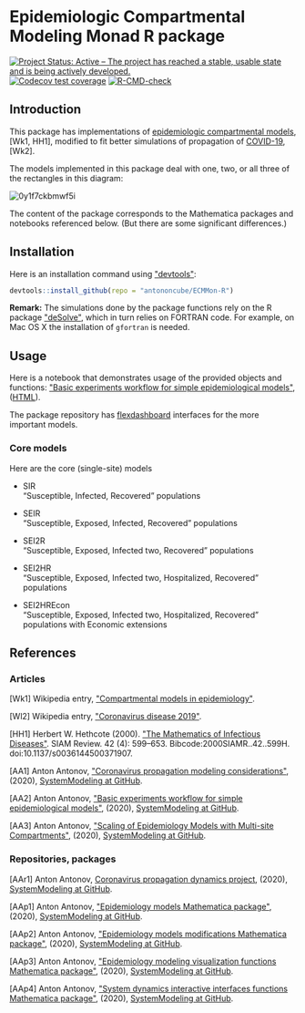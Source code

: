# Epidemiologic Compartmental Modeling Monad R package

<!-- badges: start -->
[![Project Status: Active – The project has reached a stable, usable state and is being actively developed.](https://www.repostatus.org/badges/latest/active.svg)](https://www.repostatus.org/#active)
[![Codecov test coverage](https://codecov.io/gh/antononcube/ECMMon-R/branch/master/graph/badge.svg)](https://codecov.io/gh/antononcube/ECMMon-R?branch=master)
[![R-CMD-check](https://github.com/antononcube/ECMMon-R/workflows/R-CMD-check/badge.svg)](https://github.com/antononcube/ECMMon-R/actions)
<!-- badges: end -->
  
## Introduction

This package has implementations of [epidemiologic compartmental models](https://en.wikipedia.org/wiki/Compartmental_models_in_epidemiology), [Wk1, HH1], 
modified to fit better simulations of propagation of [COVID-19](https://en.wikipedia.org/wiki/Coronavirus_disease_2019), [Wk2]. 

The models implemented in this package deal with one, two, or all three of the rectangles in this diagram:

![0y1f7ckbmwf5i](https://github.com/antononcube/SystemModeling/raw/master/Projects/Coronavirus-propagation-dynamics/Diagrams/Coronavirus-propagation-simple-dynamics.jpeg)

The content of the package corresponds to the Mathematica packages and notebooks referenced below. 
(But there are some significant differences.)

## Installation

Here is an installation command using ["devtools"](https://cran.r-project.org/web/packages/devtools/readme/README.html):

```r
devtools::install_github(repo = "antononcube/ECMMon-R")
```

**Remark:** The simulations done by the package functions rely on the R package 
["deSolve"](https://cran.r-project.org/web/packages/deSolve/index.html),
which in turn relies on FORTRAN code. For example, on Mac OS X the installation of `gfortran` is needed.

## Usage

Here is a notebook that demonstrates usage of the provided objects and functions:
["Basic experiments workflow for simple epidemiological models"](https://github.com/antononcube/ECMMon-R/blob/master/notebooks/Basic-experiments-workflow-for-simple-epidemiological-models.Rmd),
([HTML](https://htmlpreview.github.io/?https://github.com/antononcube/ECMMon-R/blob/master/notebooks/Basic-experiments-workflow-for-simple-epidemiological-models.nb.html)).
  
The package repository has [flexdashboard](https://rmarkdown.rstudio.com/flexdashboard/index.html) interfaces for the more important models. 

### Core models

Here are the core (single-site) models 

  - SIR   
    “Susceptible, Infected, Recovered” populations

  - SEIR   
    “Susceptible, Exposed, Infected, Recovered” populations

  - SEI2R   
    “Susceptible, Exposed, Infected two, Recovered” populations

  - SEI2HR   
    “Susceptible, Exposed, Infected two, Hospitalized, Recovered” populations

  - SEI2HREcon   
    “Susceptible, Exposed, Infected two, Hospitalized, Recovered” populations with Economic extensions



## References

### Articles

[Wk1] Wikipedia entry, ["Compartmental models in epidemiology"](https://en.wikipedia.org/wiki/Compartmental_models_in_epidemiology).

[Wl2] Wikipedia entry, ["Coronavirus disease 2019"](https://en.wikipedia.org/wiki/Coronavirus_disease_2019).

[HH1] Herbert W. Hethcote (2000). ["The Mathematics of Infectious Diseases"](http://leonidzhukov.net/hse/2014/socialnetworks/papers/2000SiamRev.pdf). SIAM Review. 42 (4): 599–653. Bibcode:2000SIAMR..42..599H. doi:10.1137/s0036144500371907.

[AA1] Anton Antonov, ["Coronavirus propagation modeling considerations"](https://github.com/antononcube/SystemModeling/blob/master/Projects/Coronavirus-propagation-dynamics/Documents/Coronavirus-propagation-modeling-considerations.md), (2020), [SystemModeling at GitHub](https://github.com/antononcube/SystemModeling).

[AA2] Anton Antonov, ["Basic experiments workflow for simple epidemiological models"](https://github.com/antononcube/SystemModeling/blob/master/Projects/Coronavirus-propagation-dynamics/Documents/Basic-experiments-workflow-for-simple-epidemiological-models.md), (2020), [SystemModeling at GitHub](https://github.com/antononcube/SystemModeling).

[AA3] Anton Antonov, ["Scaling of Epidemiology Models with Multi-site Compartments"](https://github.com/antononcube/SystemModeling/blob/master/Projects/Coronavirus-propagation-dynamics/Documents/Scaling-of-epidemiology-models-with-multi-site-compartments.md), (2020), [SystemModeling at GitHub](https://github.com/antononcube/SystemModeling).

### Repositories, packages

[AAr1] Anton Antonov, [Coronavirus propagation dynamics project](https://github.com/antononcube/SystemModeling/tree/master/Projects/Coronavirus-propagation-dynamics), (2020), [SystemModeling at GitHub](https://github.com/antononcube/SystemModeling).

[AAp1] Anton Antonov, ["Epidemiology models Mathematica package"](https://github.com/antononcube/SystemModeling/blob/master/Projects/Coronavirus-propagation-dynamics/WL/EpidemiologyModels.m), (2020), [SystemModeling at GitHub](https://github.com/antononcube/SystemModeling).

[AAp2] Anton Antonov, ["Epidemiology models modifications Mathematica package"](https://github.com/antononcube/SystemModeling/blob/master/Projects/Coronavirus-propagation-dynamics/WL/EpidemiologyModelModifications.m), (2020), [SystemModeling at GitHub](https://github.com/antononcube/SystemModeling).

[AAp3] Anton Antonov, ["Epidemiology modeling visualization functions Mathematica package"](https://github.com/antononcube/SystemModeling/blob/master/Projects/Coronavirus-propagation-dynamics/WL/EpidemiologyModelingVisualizationFunctions.m), (2020), [SystemModeling at GitHub](https://github.com/antononcube/SystemModeling).

[AAp4] Anton Antonov, ["System dynamics interactive interfaces functions Mathematica package"](https://github.com/antononcube/SystemModeling/blob/master/WL/SystemDynamicsInteractiveInterfacesFunctions.m), (2020), [SystemModeling at GitHub](https://github.com/antononcube/SystemModeling).


